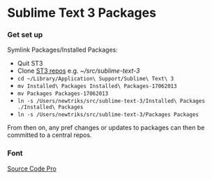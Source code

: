 # Sublime Text 3 Packages

### Get set up

Symlink Packages/Installed Packages:

* Quit ST3
* Clone [ST3 repos](https://github.com/stationkeeping/Sublime-Text-3) e.g. _~/src/sublime-text-3_
* `cd ~/Library/Application\ Support/Sublime\ Text\ 3`
* `mv Installed\ Packages Installed\ Packages-17062013`
* `mv Packages Packages-17062013`
* `ln -s /Users/newtriks/src/sublime-text-3/Installed\ Packages ./Installed\ Packages`
* `ln -s /Users/newtriks/src/sublime-text-3/Packages Packages`

From then on, any pref changes or updates to packages can then be committed to a central repos.

### Font

[Source Code Pro](https://github.com/adobe/Source-Code-Pro)
